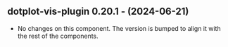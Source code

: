   ## dotplot-vis-plugin 0.20.1 - (2024-06-21)
  
  * No changes on this component. The version is bumped to align it
    with the rest of the components.
